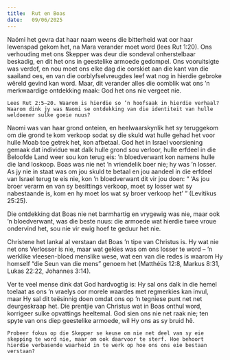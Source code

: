 ```yaml
---
title:  Rut en Boas
date:   09/06/2025
---
```


Naómi het gevra dat haar naam weens die bitterheid wat oor haar lewenspad gekom het, na Mara verander moet word (lees Rut 1:20). Ons verhouding met ons Skepper was deur die sondeval onherstelbaar beskadig, en dit het ons in geestelike armoede gedompel. Ons vooruitsigte was verdof, en nou moet ons elke dag die oorskiet aan die kant van die saailand oes, en van die oorblyfselvreugdes leef wat nog in hierdie gebroke wêreld gevind kan word. Maar, dit verander alles die oomblik wat ons ’n merkwaardige ontdekking maak: God het ons nie vergeet nie.

`Lees Rut 2:5–20. Waarom is hierdie so ’n hoofsaak in hierdie verhaal? Waarom dink jy was Naomi se ontdekking van die identiteit van hulle weldoener sulke goeie nuus?`

Naomi was van haar grond onteien, en heelwaarskynlik het sy teruggekom om die grond te kom verkoop sodat sy die skuld wat hulle gehad het voor hulle Moab toe getrek het, kon afbetaal. God het in Israel voorsiening gemaak dat individue wat dalk hulle grond sou verloor, hulle erfdeel in die Beloofde Land weer sou kon terug eis: ’n bloedverwant kon namens hulle die land loskoop. Boas was nie net ’n vriendelik boer nie; hy was ’n losser. As jy nie in staat was om jou skuld te betaal en jou aandeel in die erfdeel van Israel terug te eis nie, kon ’n bloedverwant dit vir jou doen: “ ‘As jou broer verarm en van sy besittings verkoop, moet sy losser wat sy nabestaande is, kom en hy moet los wat sy broer verkoop het’ ” (Levítikus 25:25).

Die ontdekking dat Boas nie net barmhartig en vrygewig was nie, maar ook ’n bloedverwant, was die beste nuus: die armoede wat hierdie twee vroue ondervind het, sou nie vir ewig hoef te geduur het nie.

Christene het lankal al verstaan dat Boas ’n tipe van Christus is. Hy wat nie net ons Verlosser is nie, maar wat gekies was om ons losser te word – ’n werklike vleesen-bloed menslike wese, wat een van die redes is waarom Hy homself “die Seun van die mens” genoem het (Matthéüs 12:8, Markus 8:31, Lukas 22:22, Johannes 3:14).

Ver te veel mense dink dat God hardvogtig is: Hy sal ons dalk in die hemel toelaat as ons ’n vraelys oor morele waardes met regmerkies kan invul, maar Hy sal dit teësinnig doen omdat ons op ’n tegniese punt net net deurgeskraap het. Die prentjie van Christus wat in Boas onthul word, korrigeer sulke opvattings heeltemal. God sien ons nie net raak nie; ten spyte van ons diep geestelike armoede, wil Hy ons as sy bruid hê.

`Probeer fokus op die Skepper se keuse om nie net deel van sy eie skepping te word nie, maar om ook daarvoor te sterf. Hoe behoort hierdie verbasende waarheid in te werk op hoe ons ons eie bestaan verstaan?`